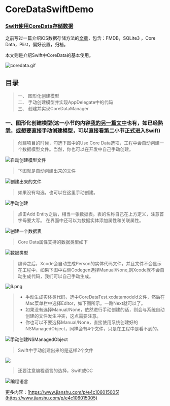 # CoreDataSwiftDemo

### [Swift使用CoreData存储数据](https://www.jianshu.com/p/e4c106015005)

之前写过一篇介绍iOS数据存储方法的[文章](https://www.jianshu.com/p/e88880be794f)，包含：FMDB，SQLite3 ，Core Data，Plist，偏好设置，归档。

本文则是介绍Swift中CoreData的基本使用。 

![coredata.gif](https://github.com/remember17/CoreDataSwiftDemo/blob/master/img-folder/coredata.gif)  

## 目录
> 一、 图形化创建模型   
> 二、 手动创建模型并实现AppDelegate中的代码   
> 三、 创建并实现CoreDataManager   

### 一、图形化创建模型(这一小节的内容[我的另一篇文中](https://github.com/remember17/CoreDataSwiftDemo)也有，如已经熟悉，或想要直接手动创建模型，可以直接看第二小节正式进入Swift)
>创建项目的时候，勾选下图中的Use Core Data选项，工程中会自动创建一个数据模型文件。当然，你也可以在开发中自己手动创建。

![自动创建模型文件](http://upload-images.jianshu.io/upload_images/3873004-22674d6bf7b0bd04.jpg?imageMogr2/auto-orient/strip%7CimageView2/2/w/1240)

>下图就是自动创建出来的文件

![创建出来的文件](http://upload-images.jianshu.io/upload_images/3873004-99d5db789d967547.png?imageMogr2/auto-orient/strip%7CimageView2/2/w/1240)

>如果没有勾选，也可以在这里手动创建。

![手动创建](http://upload-images.jianshu.io/upload_images/3873004-251764adcf0b0974.png?imageMogr2/auto-orient/strip%7CimageView2/2/w/1240)

>点击Add Entity之后，相当一张数据表。表的名称自己在上方定义，注意首字母要大写。
在界面中还可以为数据实体添加属性和关联属性。

![创建一个数据表](http://upload-images.jianshu.io/upload_images/3873004-c1e7ddcc0bc1119c.png?imageMogr2/auto-orient/strip%7CimageView2/2/w/1240)


>Core Data属性支持的数据类型如下

![数据类型](http://upload-images.jianshu.io/upload_images/3873004-79805e0cf409be6d.png?imageMogr2/auto-orient/strip%7CimageView2/2/w/1240)

>编译之后，Xcode会自动生成Person的实体代码文件，并且文件不会显示在工程中，如果下图中右侧Codegen选择Manual/None,则Xcode就不会自动生成代码，我们可以自己手动生成。

![6.png](http://upload-images.jianshu.io/upload_images/3873004-f173f833442ef047.png?imageMogr2/auto-orient/strip%7CimageView2/2/w/1240)

> * 手动生成实体类代码，选中CoreDataTest.xcdatamodeld文件，然后在Mac菜单栏中选择Editor，如下图所示。一路Next就可以了。
> * 如果没有选择Manual/None，依然进行手动创建的话，则会与系统自动创建的文件发生冲突，这点需要注意。
> * 你也可以不要选择Manual/None，直接使用系统创建好的NSManagedObject，同样会有4个文件，只是在工程中是看不到的。

![手动创建NSManagedObject](http://upload-images.jianshu.io/upload_images/3873004-2b736bc1c5123364.png?imageMogr2/auto-orient/strip%7CimageView2/2/w/1240)

>Swift中手动创建出来的是这样2个文件

![](http://upload-images.jianshu.io/upload_images/3873004-46c932fe20e13aff.png?imageMogr2/auto-orient/strip%7CimageView2/2/w/1240)


>还要注意编程语言的选择，Swift或OC

![编程语言](http://upload-images.jianshu.io/upload_images/3873004-03e56a90691514a8.png?imageMogr2/auto-orient/strip%7CimageView2/2/w/1240)

更多内容：[https://www.jianshu.com/p/e4c106015005](https://www.jianshu.com/p/e4c106015005)